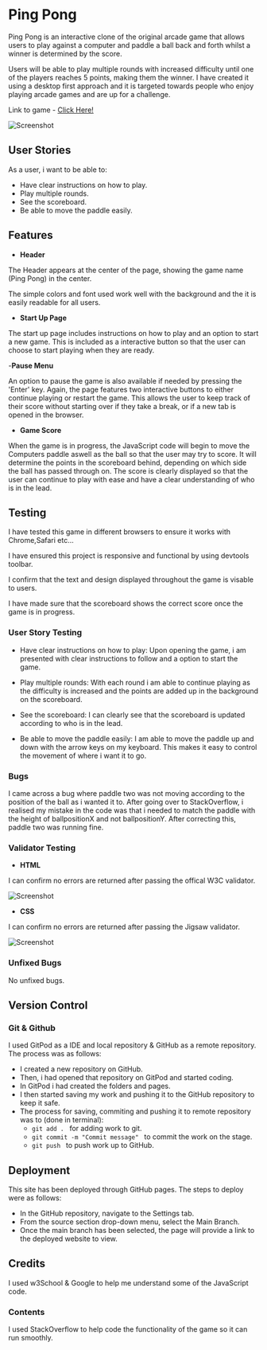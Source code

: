 # Ping Pong

Ping Pong is an interactive clone of the original arcade game that allows users to play against a computer and paddle a ball back and forth whilst a winner is determined by the score.

Users will be able to play multiple rounds with increased difficulty until one of the players reaches 5 points, making them the winner. I have created it using a desktop first approach and it is targeted towards people who enjoy playing arcade games and are up for a challenge.

Link to game - <a href="https://sarshaheen.github.io/Ping-Pong/" target="_blank" rel="noopener" aria-label="Visit Ping Pong game(Opens in a new tab)"> Click Here!</a>

![Screenshot](mockup.png)

## User Stories

As a user, i want to be able to:

- Have clear instructions on how to play.
- Play multiple rounds.
- See the scoreboard.
- Be able to move the paddle easily.

## Features

- __Header__

The Header appears at the center of the page, showing the game name (Ping Pong) in the center.

The simple colors and font used work well with the background and the it is easily readable for all users.

- __Start Up Page__

The start up page includes instructions on how to play and an option to start a new game. This is included as a interactive button so that the user can choose to start playing when they are ready.

-__Pause Menu__

An option to pause the game is also available if needed by pressing the 'Enter' key. Again, the page features two interactive buttons to either continue playing or restart the game. This allows the user to keep track of their score without starting over if they take a break, or if a new tab is opened in the browser.

- __Game Score__

When the game is in progress, the JavaScript code will begin to move the Computers paddle aswell as the ball so that the user may try to score. It will determine the points in the scoreboard behind, depending on which side the ball has passed through on. The score is clearly displayed so that the user can continue to play with ease and have a clear understanding of who is in the lead. 


## Testing

I have tested this game in different browsers to ensure it works with Chrome,Safari etc...

I have ensured this project is responsive and functional by using devtools toolbar.

I confirm that the text and design displayed throughout the game is visable to users. 

I have made sure that the scoreboard shows the correct score once the game is in progress.

### User Story Testing 

- Have clear instructions on how to play: Upon opening the game, i am presented with clear instructions to follow and a option to start the game.

- Play multiple rounds: With each round i am able to continue playing as the difficulty is increased and the points are added up in the background on the scoreboard.

- See the scoreboard: I can clearly see that the scoreboard is updated according to who is in the lead.

- Be able to move the paddle easily: I am able to move the paddle up and down with the arrow keys on my keyboard. This makes it easy to control the movement of where i want it to go.

### Bugs

I came across a bug where paddle two was not moving according to the position of the ball as i wanted it to. After going over to StackOverflow, i realised my mistake in the code was that i needed to match the paddle with the height of ballpositionX and not ballpositionY. After correcting this, paddle two was running fine.

### Validator Testing

- __HTML__

I can confirm no errors are returned after passing the offical W3C validator.

![Screenshot](htmlvalidator.png)

- __CSS__

I can confirm no errors are returned after passing the Jigsaw validator.

![Screenshot](cssvalidator.png)


### Unfixed Bugs

No unfixed bugs.

## Version Control

### Git & Github

I used GitPod as a IDE and local repository & GitHub as a remote repository. The process was as follows:
- I created a new repository on GitHub.
- Then, i had opened that repository on GitPod and started coding.
- In GitPod i had created the folders and pages.
- I then started saving my work and pushing it to the GitHub repository to keep it safe.
- The process for saving, commiting and pushing it to remote repository was to (done in terminal): 
  - `git add . ` for adding work to git.
  - `git commit -m "Commit message" ` to commit the work on the stage.
  - `git push ` to push work up to GitHub.

## Deployment

This site has been deployed through GitHub pages. The steps to deploy were as follows:

- In the GitHub repository, navigate to the Settings tab.
- From the source section drop-down menu, select the Main Branch.
- Once the main branch has been selected, the page will provide a link to the deployed website to view.

## Credits

I used w3School & Google to help me understand some of the JavaScript code.

### Contents

I used StackOverflow to help code the functionality of the game so it can run smoothly.
